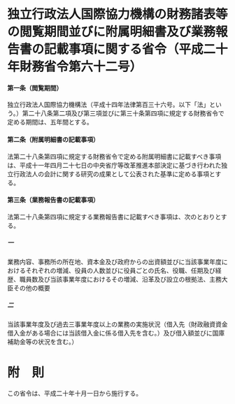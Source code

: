 # 独立行政法人国際協力機構の財務諸表等の閲覧期間並びに附属明細書及び業務報告書の記載事項に関する省令（平成二十年財務省令第六十二号）
#### 第一条（閲覧期間）
独立行政法人国際協力機構法（平成十四年法律第百三十六号。以下「法」という。）第二十八条第二項及び第三項並びに第三十条第四項に規定する財務省令で定める期間は、五年間とする。
#### 第二条（附属明細書の記載事項）
法第二十八条第四項に規定する財務省令で定める附属明細書に記載すべき事項は、平成十一年四月二十七日の中央省庁等改革推進本部決定に基づき行われた独立行政法人の会計に関する研究の成果として公表された基準に定める事項とする。
#### 第三条（業務報告書の記載事項）
法第二十八条第四項に規定する業務報告書に記載すべき事項は、次のとおりとする。
##### 一
業務内容、事務所の所在地、資本金及び政府からの出資額並びに当該事業年度におけるそれぞれの増減、役員の人数並びに役員ごとの氏名、役職、任期及び経歴、職員数及び当該事業年度におけるその増減、沿革及び設立の根拠法、主務大臣その他の概要
##### 二
当該事業年度及び過去三事業年度以上の業務の実施状況（借入先（財政融資資金借入金がある場合には当該借入金に係る借入先を含む。）及び借入額並びに国庫補助金等の状況を含む。）
# 附　則
この省令は、平成二十年十月一日から施行する。
